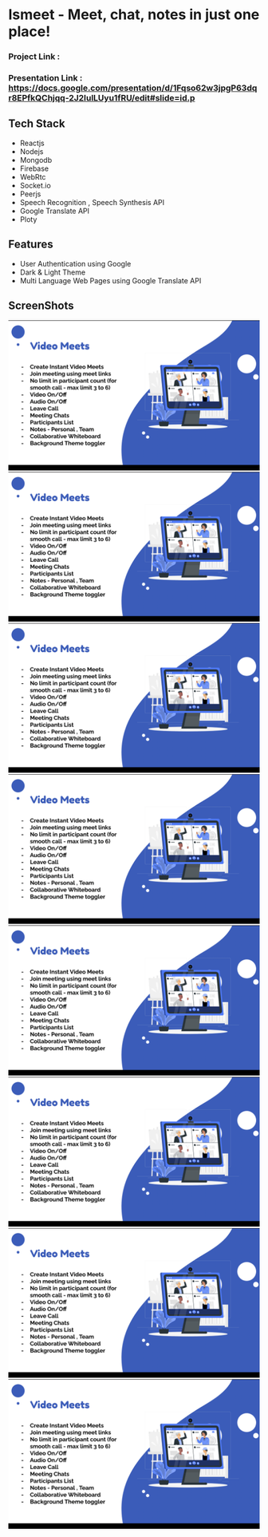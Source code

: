 # Ismeet - Meet, chat, notes in just one place!


### Project Link : 

### Presentation Link : https://docs.google.com/presentation/d/1Fqso62w3jpgP63dqr8EPfkQChjqq-2J2IulLUyu1fRU/edit#slide=id.p


## Tech Stack

 - Reactjs
 - Nodejs
 - Mongodb
 - Firebase
- WebRtc
- Socket.io
- Peerjs
- Speech Recognition , Speech Synthesis API
- Google Translate API
- Ploty

## Features
- User Authentication using Google
- Dark & Light Theme
- Multi Language Web Pages using Google Translate API



## ScreenShots
<img src="https://raw.githubusercontent.com/Manasvi070902/Meetify/main/screenshots/img1.png"></img>
<br>
<img src="https://raw.githubusercontent.com/Manasvi070902/Meetify/main/screenshots/img1.png"></img>
<br>
<img src="https://raw.githubusercontent.com/Manasvi070902/Meetify/main/screenshots/img1.png"></img>
<br>
<img src="https://raw.githubusercontent.com/Manasvi070902/Meetify/main/screenshots/img1.png"></img>
<br>
<img src="https://raw.githubusercontent.com/Manasvi070902/Meetify/main/screenshots/img1.png"></img>
<br>
<img src="https://raw.githubusercontent.com/Manasvi070902/Meetify/main/screenshots/img1.png"></img>
<br>
<img src="https://raw.githubusercontent.com/Manasvi070902/Meetify/main/screenshots/img1.png"></img>
<br>
<img src="https://raw.githubusercontent.com/Manasvi070902/Meetify/main/screenshots/img1.png"></img>
<br>




